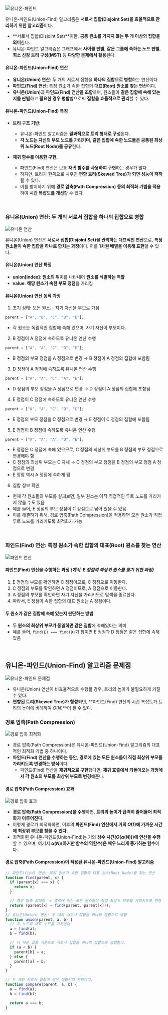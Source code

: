 ![유니온-파인드](/assets/images/algorithm/graph/union-find.png)

유니온-파인드(Union-Find) 알고리즘은 **서로서 집합(Disjoint Set)을 효율적으로 관리하기 위한 알고리즘**이다.

- **서로서 집합(Disjoint Set)**이란, **공통 원소를 가지지 않는 두 개 이상의 집합을 의미**한다.
- 유니온-파인드 알고리즘은 그래프에서 **사이클 판별**, **같은 그룹에 속하는 노드 판별**, **최소 신장 트리 구성(MST)** 등 **다양한 문제에서 활용**된다.

#### 유니온-파인드(Union-Find) 연산

- **유니온(Union) 연산**: 두 개의 서로서 집합을 **하나의 집합으로 병합**하는 연산이다.
- **파인드(Find) 연산**: 특정 원소가 속한 집합의 **대표(Root) 원소를 찾는 연산**이다.
- **유니온(Union)과 파인드(Find) 연산을 조합**하여, 원소들이 **같은 집합에 속해 있는지를 판별**하고 **필요한 경우 병합**함으로써 **집합을 효율적으로 관리**할 수 있다.

#### 유니온-파인드(Union-Find) 특징

- **트리 구조 기반:**

  - 유니온-파인드 알고리즘은 **결과적으로 트리 형태로 구성**된다.
  - **각 노드는 자신의 부모 노드를 가리키며**, **같은 집합에 속한 노드들은 공통된 최상위 노드(Root Node)를 공유**한다.

- **재귀 함수를 이용한 구현:**
  - 파인드(Find) 연산은 보통 **재귀 함수를 사용하여 구현**하는 경우가 많다.
  - 하지만, 트리가 한쪽으로 치우친 **편향 트리(Skewed Tree)가 되면 성능이 저하**될 수 있다.
  - 이를 방지하기 위해 **경로 압축(Path Compression) 등의 최적화 기법을 적용**하여 **시간 복잡도를 개선**할 수 있다.

<br />

### 유니온(Union) 연산: 두 개의 서로서 집합을 하나의 집합으로 병합

![유니온 연산](/assets/images/algorithm/graph/union-find_union.webp)

유니온(Union) 연산은 **서로서 집합(Disjoint Set)을 관리하는 대표적인 연산**으로, **특정 원소들이 속한 집합을 하나로 합치는 과정**이다. 이를 **1차원 배열을 이용해 표현**할 수 있다.

#### 유니온(Union) 연산 특징

- **union[index]**: **원소의 위치**를 나타내어 **원소를 식별하는 역할**
- **value**: **해당 원소가 속한 부모 정점**을 가리킴

#### 유니온(Union) 연산 동작 과정

1. 초기 상태: 모든 원소는 자기 자신을 부모로 가짐

```javascript
parent = ["A", "B", "C", "D", "E"];
```

- 각 원소는 독립적인 집합에 속해 있으며, 자기 자신이 부모이다.

2. B 정점이 A 정점에 속하도록 유니온 연산 수행

```javascript
parent = ["A", "A", "C", "D", "E"];
```

- B 정점의 부모 정점을 A 정점으로 변경 → B 정점이 A 정점의 집합에 포함됨

3. D 정점이 A 정점에 속하도록 유니온 연산 수행

```javascript
parent = ["A", "A", "C", "A", "E"];
```

- D 정점의 부모 정점을 A 정점으로 변경 → D 정점이 A 정점의 집합에 포함됨

4. E 정점이 C 정점에 속하도록 유니온 연산 수행

```javascript
parent = ["A", "A", "C", "D", "C"];
```

- E 정점의 부모 정점을 C 정점으로 변경 → E 정점이 C 정점의 집합에 포함됨

5. E 정점이 B 정점에 속하도록 유니온 연산 수행

```javascript
parent = ["A", "A", "A", "D", "E"];
```

- E 정점은 C 정점에 속해 있으므로, C 정점의 최상위 부모를 B 정점의 부모 정점으로 변경해야 함
- C 정점의 최상위 부모는 C 자체 → C 정점의 부모 정점을 B 정점의 부모 정점 A 정점으로 변경
- E 정점 역시 A 정점에 속하게 됨

6. 집합 정보 확인

- 현재 각 원소들의 부모를 살펴보면, 일부 원소는 아직 직접적인 루트 노드를 가리키지 않을 수도 있음
- 예를 들어, E 정점의 부모 정점이 C 정점으로 남아 있을 수 있음
- 이를 해결하기 위해, 경로 압축(Path Compression)을 적용하면 모든 원소가 직접 루트 노드를 가리키도록 최적화가 가능

<br />

### 파인드(Find) 연산: 특정 원소가 속한 집합의 대표(Root) 원소를 찾는 연산

![파인드 연산](/assets/images/algorithm/graph/union-find_find.webp)

#### 파인드(Find) 연산을 수행하는 과정 _(예시: E 정점의 최상위 원소를 찾기 위한 과정)_

1. E 정점의 부모를 확인하면 C 정점이므로, C 정점으로 이동한다.
1. C 정점의 부모를 확인하면 A 정점이므로, A 정점으로 이동한다.
1. A 정점의 부모를 확인하면 자기 자신을 가리키므로 탐색을 종료한다.
1. 따라서, E 정점이 속한 집합의 대표 원소는 A 정점이다.

#### 두 원소가 같은 집합에 속해 있는지 판단하는 방법

- **두 원소의 최상위 부모가 동일하면 같은 집합**에 속해있다는 의미
- 예를 들어, `find(E) === find(D)`가 참이면 E 정점과 D 정점은 같은 집합에 속해 있음

<br />

## 유니온-파인드(Union-Find) 알고리즘 문제점

![유니온-파인드 문제점](/assets/images/algorithm/graph/union-find_problem.webp)

- 유니온(Union) 연산이 비효율적으로 수행될 경우, 트리의 높이가 불필요하게 커질 수 있다.
- **편향된 트리(Skewed Tree)가 형성**되면, **파인드(Find) 연산의 시간 복잡도가 트리의 높이에 비례하여 $O(N)$**이 될 수 있다.

### 경로 압축(Path Compression)

![경로 압축 최적화](/assets/images/algorithm/graph/path_compression.webp)

- 경로 압축(Path Compression)은 유니온-파인드(Union-Find) 알고리즘의 대표적인 최적화 기법 중 하나이다.
- **파인드(Find) 연산을 수행하는 동안**, **경로에 있는 모든 원소들이 직접 최상위 부모를 가리키도록 변경하는 방식**이다.
  - 파인드(Find) 연산을 **재귀적으로 구현**했다면, **재귀 호출에서 되돌아오는 과정에서 각 원소의 부모를 최상위 부모로 변경**해준다.

#### 경로 압축(Path Compression) 효과

![경로 압축 효과](/assets/images/algorithm/graph/path_compression_works.webp)

- **경로 압축(Path Compression)을 수행**하면, **트리의 높이가 급격히 줄어들어 최적화가 이루어진다.**
- 이렇게 경로가 최적화하면, 이후의 **파인드(Find) 연산에서 거의 $O(1)$에 가까운 시간에 최상위 부모를 찾을 수 있다.**
- 최적화된 유니온-파인드(Union-Find)는 거의 **상수 시간($O(α(N)$))에 연산을 수행**할 수 있으며, 여기서 **$α(N)$(아커만 함수의 역함수)은 매우 느리게 증가하는 함수**이다.

#### 경로 압축(Path Compression)이 적용된 유니온-파인드(Union-Find) 알고리즘

```javascript
// 파인드(find) 연산: 특정 원소가 속한 집합의 대표 원소(Root Node)를 찾는 연산
function find(parent, x) {
  if (parent[x] === x) {
    return x;
  }

  // 경로 압축 최적화 -> 경로에 있는 모든 원소들이 직접 최상위 부모를 가리키도록 변경
  return (parent[x] = find(parent, parent[x]));
}
// 유니온(Union) 연산: 두 개의 서로서 집합을 하나의 집합으로 병합
function union(parent, a, b) {
  // 두 노드의 대표 노드를 가져온다.
  a = find(a);
  b = find(b);

  // 더 작은 값을 기준으로 서로서 집합을 하나의 집합으로 병합한다.
  if (a < b) {
    parent[b] = a;
  } else {
    parent[a] = b;
  }
}

// 두 개의 서로서 집합이 같은 집합인지 판단한다.
function compare(parent, a, b) {
  a = find(a);
  b = find(b);

  return a === b;
}
```
